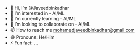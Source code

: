 - 👋 Hi, I’m @Javeedbinkadhar
- 👀 I’m interested in - AI/ML
- 🌱 I’m currently learning - AI/ML
- 💞️ I’m looking to collaborate on - AI/ML
- 📫 How to reach me mohamedjaveedbinkadhar@gmail.com
- 😄 Pronouns: He/Him
- ⚡ Fun fact: ...

<!---
Javeedbinkadhar/Javeedbinkadhar is a ✨ special ✨ repository because its `README.md` (this file) appears on your GitHub profile.
You can click the Preview link to take a look at your changes.
--->
